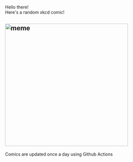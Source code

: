Hello there! <br>Here's a random xkcd comic!<br>
## <img src="https://imgs.xkcd.com/comics/wanna_see_the_code.png" alt="meme" width="400"/><br>
Comics are updated once a day using Github Actions